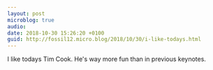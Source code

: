 ```yaml
---
layout: post
microblog: true
audio: 
date: 2018-10-30 15:26:20 +0100
guid: http://fossil12.micro.blog/2018/10/30/i-like-todays.html
---
```

I like todays Tim Cook. He's way more fun than in previous keynotes.
